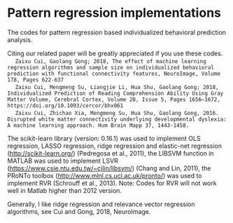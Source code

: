 # Pattern regression implementations

The codes for pattern regression based individualized behavioral prediction analysis. 

Citing our related paper will be greatly appreciated if you use these codes.
<br>&emsp; ```Zaixu Cui, Gaolang Gong; 2018, The effect of machine learning regression algorithms and sample size on individualized behavioral prediction with functional connectivity features, NeuroImage, Volume 178, Pages 622-637```
<br>&emsp; ```Zaixu Cui, Mengmeng Su, Liangjie Li, Hua Shu, Gaolang Gong; 2018, Individualized Prediction of Reading Comprehension Ability Using Gray Matter Volume, Cerebral Cortex, Volume 28, Issue 5, Pages 1656–1672, https://doi.org/10.1093/cercor/bhx061```
<br>&emsp; ```Zaixu Cui, Zhichao Xia, Mengmeng Su, Hua Shu, Gaolang Gong, 2016. Disrupted white matter connectivity underlying developmental dyslexia: A machine learning approach. Hum Brain Mapp 37, 1443-1458.```

The scikit-learn library (version: 0.16.1) was used to implement OLS regression, LASSO regression, ridge regression and elastic-net regression (http://scikit-learn.org/) (Pedregosa et al., 2011), the LIBSVM function in MATLAB was used to implement LSVR (https://www.csie.ntu.edu.tw/~cjlin/libsvm/) (Chang and Lin, 2011), the PRoNTo toolbox (http://www.mlnl.cs.ucl.ac.uk/pronto/) was used to implement RVR (Schrouff et al., 2013). 
Note: Codes for RVR will not work well in Matlab higher than 2012 version.

Generally, I like ridge regression and relevance vector regression algorithms, see Cui and Gong, 2018, NeuroImage. 
